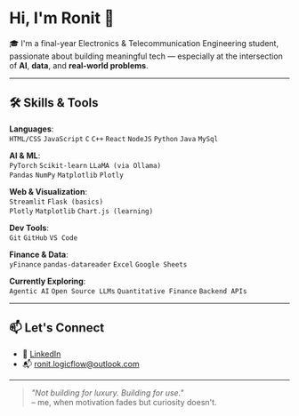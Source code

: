 # Hi, I'm Ronit 👋

🎓 I'm a final-year Electronics & Telecommunication Engineering student, passionate about building meaningful tech — especially at the intersection of **AI**, **data**, and **real-world problems**.

---


## 🛠️ Skills & Tools

**Languages**:  
`HTML/CSS` `JavaScript` `C` `C++` `React` `NodeJS` `Python` `Java` `MySql`

**AI & ML**:  
`PyTorch` `Scikit-learn` `LLaMA (via Ollama)`   
`Pandas` `NumPy` `Matplotlib` `Plotly`

**Web & Visualization**:  
`Streamlit` `Flask (basics)`   
`Plotly` `Matplotlib` `Chart.js (learning)`

**Dev Tools**:  
`Git` `GitHub` `VS Code`

**Finance & Data**:  
`yFinance` `pandas-datareader` `Excel` `Google Sheets`

**Currently Exploring**:  
`Agentic AI` `Open Source LLMs` `Quantitative Finance` `Backend APIs`

---

## 📫 Let's Connect
- 💼 [LinkedIn](https://www.linkedin.com/in/ronit-kolhe-29806a245/) 
- 📬 ronit.logicflow@outlook.com 

---

> _"Not building for luxury. Building for use."_  
> – me, when motivation fades but curiosity doesn't.
